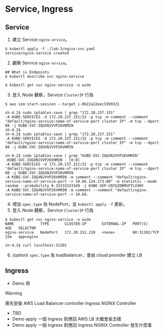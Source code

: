 # Service, Ingress

## Service

1. 建立 Service `nginx-ervice`。

```
$ kubectl apply -f ./lab-3/nginx-svc.yaml
service/nginx-service created
```

2. 觀察 Service `nginx-ervice`。

```
## What is Endpoints
$ kubectl describe svc nginx-service

$ kubectl get svc nginx-service -o wide
```

3. 登入 Node 觀察，Service `ClusterIP` 行為

```
$ aws ssm start-session --target i-0b22a22eec53b9321

sh-4.2$ sudo iptables-save | grep "172.20.237.151"
-A KUBE-SERVICES -d 172.20.237.151/32 -p tcp -m comment --comment "default/nginx-service:name-of-service-port cluster IP" -m tcp --dport 80 -j KUBE-SVC-IQGXNJVVP26VHMIN
sh-4.2$
sh-4.2$ sudo iptables-save | grep "172.20.237.151"
-A KUBE-SERVICES -d 172.20.237.151/32 -p tcp -m comment --comment "default/nginx-service:name-of-service-port cluster IP" -m tcp --dport 80 -j KUBE-SVC-IQGXNJVVP26VHMIN

sh-4.2$ sudo iptables-save | grep "KUBE-SVC-IQGXNJVVP26VHMIN"
:KUBE-SVC-IQGXNJVVP26VHMIN - [0:0]
-A KUBE-SERVICES -d 172.20.237.151/32 -p tcp -m comment --comment "default/nginx-service:name-of-service-port cluster IP" -m tcp --dport 80 -j KUBE-SVC-IQGXNJVVP26VHMIN
-A KUBE-SVC-IQGXNJVVP26VHMIN -m comment --comment "default/nginx-service:name-of-service-port -> 10.66.124.173:80" -m statistic --mode random --probability 0.33333333349 -j KUBE-SEP-CN7GZORMVFTLVXHY
-A KUBE-SVC-IQGXNJVVP26VHMIN -m comment --comment "default/nginx-service:name-of-service-port -> 10.66.
```

4. 增加 `spec.type` 為 NodePort，並 `kubectl apply -f` 更新。
5. 登入 Node 觀察，Service `ClusterIP` 行為

```
$ kubectl get svc nginx-service -o wide
NAME            TYPE       CLUSTER-IP       EXTERNAL-IP   PORT(S)        AGE   SELECTOR
nginx-service   NodePort   172.20.152.220   <none>        80:31282/TCP   22m   app=nginx

sh-4.2$ curl localhost:31282
```

6. (option) `spec.type` 為 loadbalancer，會由 cloud provider 建立 LB


## Ingress

- Demo 用

> [!WARNING]
> 需先安裝 AWS Load Balancer controller
> Ingress NGINX Controller

- TBD
- Demo apply 一個 Ingress 對應回 AWS LB 大概會長怎樣
- Demo apply 一個 Ingress 對應回 Ingress NGINX Controller 發生什麼事


<!-- IngressClass -->

